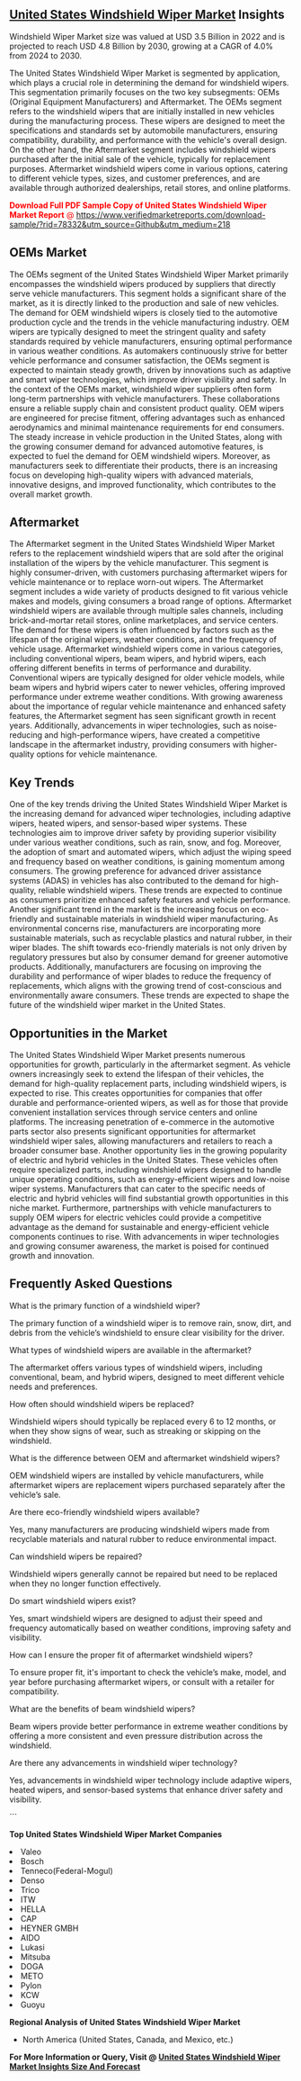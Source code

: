 <h2><a href="https://www.verifiedmarketreports.com/download-sample/?rid=78332&amp;utm_source=Github&amp;utm_medium=218" target="_blank">United States Windshield Wiper Market</a> Insights</h2><p>Windshield Wiper Market size was valued at USD 3.5 Billion in 2022 and is projected to reach USD 4.8 Billion by 2030, growing at a CAGR of 4.0% from 2024 to 2030.</p><p> <p>The United States Windshield Wiper Market is segmented by application, which plays a crucial role in determining the demand for windshield wipers. This segmentation primarily focuses on the two key subsegments: OEMs (Original Equipment Manufacturers) and Aftermarket. The OEMs segment refers to the windshield wipers that are initially installed in new vehicles during the manufacturing process. These wipers are designed to meet the specifications and standards set by automobile manufacturers, ensuring compatibility, durability, and performance with the vehicle's overall design. On the other hand, the Aftermarket segment includes windshield wipers purchased after the initial sale of the vehicle, typically for replacement purposes. Aftermarket windshield wipers come in various options, catering to different vehicle types, sizes, and customer preferences, and are available through authorized dealerships, retail stores, and online platforms. <p><span class=""><span style="color: #ff0000;"><strong>Download Full PDF Sample Copy of United States Windshield Wiper Market Report</strong> @ </span><a href="https://www.verifiedmarketreports.com/download-sample/?rid=78332&amp;utm_source=Github&amp;utm_medium=218" target="_blank">https://www.verifiedmarketreports.com/download-sample/?rid=78332&amp;utm_source=Github&amp;utm_medium=218</a></span></p></p> <h2>OEMs Market</h2> <p>The OEMs segment of the United States Windshield Wiper Market primarily encompasses the windshield wipers produced by suppliers that directly serve vehicle manufacturers. This segment holds a significant share of the market, as it is directly linked to the production and sale of new vehicles. The demand for OEM windshield wipers is closely tied to the automotive production cycle and the trends in the vehicle manufacturing industry. OEM wipers are typically designed to meet the stringent quality and safety standards required by vehicle manufacturers, ensuring optimal performance in various weather conditions. As automakers continuously strive for better vehicle performance and consumer satisfaction, the OEMs segment is expected to maintain steady growth, driven by innovations such as adaptive and smart wiper technologies, which improve driver visibility and safety. In the context of the OEMs market, windshield wiper suppliers often form long-term partnerships with vehicle manufacturers. These collaborations ensure a reliable supply chain and consistent product quality. OEM wipers are engineered for precise fitment, offering advantages such as enhanced aerodynamics and minimal maintenance requirements for end consumers. The steady increase in vehicle production in the United States, along with the growing consumer demand for advanced automotive features, is expected to fuel the demand for OEM windshield wipers. Moreover, as manufacturers seek to differentiate their products, there is an increasing focus on developing high-quality wipers with advanced materials, innovative designs, and improved functionality, which contributes to the overall market growth. <h2>Aftermarket</h2> <p>The Aftermarket segment in the United States Windshield Wiper Market refers to the replacement windshield wipers that are sold after the original installation of the wipers by the vehicle manufacturer. This segment is highly consumer-driven, with customers purchasing aftermarket wipers for vehicle maintenance or to replace worn-out wipers. The Aftermarket segment includes a wide variety of products designed to fit various vehicle makes and models, giving consumers a broad range of options. Aftermarket windshield wipers are available through multiple sales channels, including brick-and-mortar retail stores, online marketplaces, and service centers. The demand for these wipers is often influenced by factors such as the lifespan of the original wipers, weather conditions, and the frequency of vehicle usage. Aftermarket windshield wipers come in various categories, including conventional wipers, beam wipers, and hybrid wipers, each offering different benefits in terms of performance and durability. Conventional wipers are typically designed for older vehicle models, while beam wipers and hybrid wipers cater to newer vehicles, offering improved performance under extreme weather conditions. With growing awareness about the importance of regular vehicle maintenance and enhanced safety features, the Aftermarket segment has seen significant growth in recent years. Additionally, advancements in wiper technologies, such as noise-reducing and high-performance wipers, have created a competitive landscape in the aftermarket industry, providing consumers with higher-quality options for vehicle maintenance. <h2>Key Trends</h2> <p>One of the key trends driving the United States Windshield Wiper Market is the increasing demand for advanced wiper technologies, including adaptive wipers, heated wipers, and sensor-based wiper systems. These technologies aim to improve driver safety by providing superior visibility under various weather conditions, such as rain, snow, and fog. Moreover, the adoption of smart and automated wipers, which adjust the wiping speed and frequency based on weather conditions, is gaining momentum among consumers. The growing preference for advanced driver assistance systems (ADAS) in vehicles has also contributed to the demand for high-quality, reliable windshield wipers. These trends are expected to continue as consumers prioritize enhanced safety features and vehicle performance. Another significant trend in the market is the increasing focus on eco-friendly and sustainable materials in windshield wiper manufacturing. As environmental concerns rise, manufacturers are incorporating more sustainable materials, such as recyclable plastics and natural rubber, in their wiper blades. The shift towards eco-friendly materials is not only driven by regulatory pressures but also by consumer demand for greener automotive products. Additionally, manufacturers are focusing on improving the durability and performance of wiper blades to reduce the frequency of replacements, which aligns with the growing trend of cost-conscious and environmentally aware consumers. These trends are expected to shape the future of the windshield wiper market in the United States. <h2>Opportunities in the Market</h2> <p>The United States Windshield Wiper Market presents numerous opportunities for growth, particularly in the aftermarket segment. As vehicle owners increasingly seek to extend the lifespan of their vehicles, the demand for high-quality replacement parts, including windshield wipers, is expected to rise. This creates opportunities for companies that offer durable and performance-oriented wipers, as well as for those that provide convenient installation services through service centers and online platforms. The increasing penetration of e-commerce in the automotive parts sector also presents significant opportunities for aftermarket windshield wiper sales, allowing manufacturers and retailers to reach a broader consumer base. Another opportunity lies in the growing popularity of electric and hybrid vehicles in the United States. These vehicles often require specialized parts, including windshield wipers designed to handle unique operating conditions, such as energy-efficient wipers and low-noise wiper systems. Manufacturers that can cater to the specific needs of electric and hybrid vehicles will find substantial growth opportunities in this niche market. Furthermore, partnerships with vehicle manufacturers to supply OEM wipers for electric vehicles could provide a competitive advantage as the demand for sustainable and energy-efficient vehicle components continues to rise. With advancements in wiper technologies and growing consumer awareness, the market is poised for continued growth and innovation. <h2>Frequently Asked Questions</h2> <p>What is the primary function of a windshield wiper?</p> <p>The primary function of a windshield wiper is to remove rain, snow, dirt, and debris from the vehicle’s windshield to ensure clear visibility for the driver.</p> <p>What types of windshield wipers are available in the aftermarket?</p> <p>The aftermarket offers various types of windshield wipers, including conventional, beam, and hybrid wipers, designed to meet different vehicle needs and preferences.</p> <p>How often should windshield wipers be replaced?</p> <p>Windshield wipers should typically be replaced every 6 to 12 months, or when they show signs of wear, such as streaking or skipping on the windshield.</p> <p>What is the difference between OEM and aftermarket windshield wipers?</p> <p>OEM windshield wipers are installed by vehicle manufacturers, while aftermarket wipers are replacement wipers purchased separately after the vehicle’s sale.</p> <p>Are there eco-friendly windshield wipers available?</p> <p>Yes, many manufacturers are producing windshield wipers made from recyclable materials and natural rubber to reduce environmental impact.</p> <p>Can windshield wipers be repaired?</p> <p>Windshield wipers generally cannot be repaired but need to be replaced when they no longer function effectively.</p> <p>Do smart windshield wipers exist?</p> <p>Yes, smart windshield wipers are designed to adjust their speed and frequency automatically based on weather conditions, improving safety and visibility.</p> <p>How can I ensure the proper fit of aftermarket windshield wipers?</p> <p>To ensure proper fit, it's important to check the vehicle’s make, model, and year before purchasing aftermarket wipers, or consult with a retailer for compatibility.</p> <p>What are the benefits of beam windshield wipers?</p> <p>Beam wipers provide better performance in extreme weather conditions by offering a more consistent and even pressure distribution across the windshield.</p> <p>Are there any advancements in windshield wiper technology?</p> <p>Yes, advancements in windshield wiper technology include adaptive wipers, heated wipers, and sensor-based systems that enhance driver safety and visibility.</p> ```</p><p><strong>Top United States Windshield Wiper Market Companies</strong></p><div data-test-id=""><p><li>Valeo</li><li> Bosch</li><li> Tenneco(Federal-Mogul)</li><li> Denso</li><li> Trico</li><li> ITW</li><li> HELLA</li><li> CAP</li><li> HEYNER GMBH</li><li> AIDO</li><li> Lukasi</li><li> Mitsuba</li><li> DOGA</li><li> METO</li><li> Pylon</li><li> KCW</li><li> Guoyu</li></p><div><strong>Regional Analysis of&nbsp;United States Windshield Wiper Market</strong></div><ul><li dir="ltr"><p dir="ltr">North America&nbsp;(United States, Canada, and Mexico, etc.)</p></li></ul><p><strong>For More Information or Query, Visit @&nbsp;</strong><strong><a href="https://www.verifiedmarketreports.com/product/global-windshield-wiper-market-growth-2019-2024/?utm_source=Github&amp;utm_medium=218" target="_blank">United States Windshield Wiper Market Insights Size And Forecast</a></strong></p></div>
